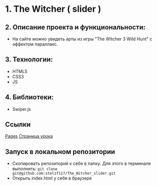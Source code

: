 # 1. The Witcher ( slider )

## 2. Описание проекта и функциональности:  
* На сайте можно увидеть арты из игры "The Witcher 3 Wild Hunt" с эффектом параллакс.

## 3. Технологии:
* HTML5
* CSS3
* JS

## 4. Библиотеки:
* Swiper.js

## Ссылки
<a href="https://stelzf117.github.io/The_Witcher_slider/">Pages</a>
<a href="https://webdesign-master.ru/blog/html-css/horizontal-parallax-scrolling.html">Страница урока</a>

## Запуск в локальном репозитории
* Скопировать репозиторий к себе в папку. Для этого в терминале выполнить: ``` git clone git@github.com:stelzf117/The_Witcher_slider.git ```
* Открыть index.html у себя в браузере
